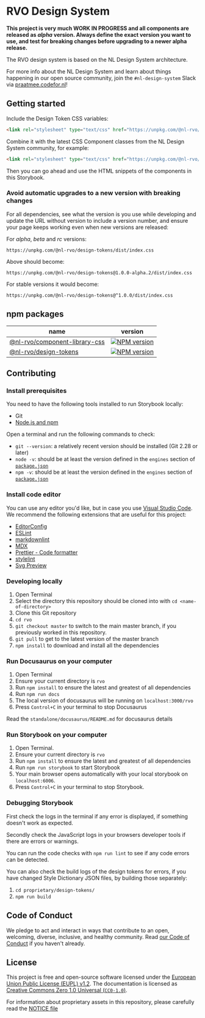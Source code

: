 <!-- @license CC0-1.0 -->

# RVO Design System

**This project is very much WORK IN PROGRESS and all components are released as _alpha_ version. Always define the exact version you want to use, and test for breaking changes before upgrading to a newer alpha release.**

The RVO design system is based on the NL Design System architecture.

For more info about the NL Design System and learn about things happening in our open source community, join the `#nl-design-system` Slack via [praatmee.codefor.nl](https://praatmee.codefor.nl)!

## Getting started

Include the Design Token CSS variables:

```html
<link rel="stylesheet" type="text/css" href="https://unpkg.com/@nl-rvo/design-tokens/dist/index.css" />
```

Combine it with the latest CSS Component classes from the NL Design System community, for example:

```html
<link rel="stylesheet" type="text/css" href="https://unpkg.com/@nl-rvo/component-library-css/dist/index.css" />
```

Then you can go ahead and use the HTML snippets of the components in this Storybook.

### Avoid automatic upgrades to a new version with breaking changes

For all dependencies, see what the version is you use while developing and update the URL without version to include a version number, and ensure your page keeps working even when new versions are released:

For _alpha_, _beta_ and _rc_ versions:

```text
https://unpkg.com/@nl-rvo/design-tokens/dist/index.css
```

Above should become:

```text
https://unpkg.com/@nl-rvo/design-tokens@1.0.0-alpha.2/dist/index.css
```

For stable versions it would become:

```text
https://unpkg.com/@nl-rvo/design-tokens@^1.0.0/dist/index.css
```

## npm packages

| name                                                                                         | version                                                                                                                                       |
| -------------------------------------------------------------------------------------------- | --------------------------------------------------------------------------------------------------------------------------------------------- |
| [@nl-rvo/component-library-css](https://www.npmjs.com/package/@nl-rvo/component-library-css) | [![NPM version](https://img.shields.io/npm/v/@nl-rvo/component-library-css.svg)](https://www.npmjs.com/package/@nl-rvo/component-library-css) |
| [@nl-rvo/design-tokens](https://www.npmjs.com/package/@nl-rvo/design-tokens)                 | [![NPM version](https://img.shields.io/npm/v/@nl-rvo/design-tokens.svg)](https://www.npmjs.com/package/@nl-rvo/design-tokens)                 |

## Contributing

### Install prerequisites

You need to have the following tools installed to run Storybook locally:

- Git
- [Node.js and npm](https://nodejs.org/en/)

Open a terminal and run the following commands to check:

- `git --version`: a relatively recent version should be installed (Git 2.28 or later)
- `node -v`: should be at least the version defined in the `engines` section of [`package.json`](./package.json)
- `npm -v`: should be at least the version defined in the `engines` section of [`package.json`](./package.json)

### Install code editor

You can use any editor you'd like, but in case you use [Visual Studio Code](https://code.visualstudio.com/).
We recommend the following extensions that are useful for this project:

- [EditorConfig](https://marketplace.visualstudio.com/items?itemName=EditorConfig.EditorConfig)
- [ESLint](https://marketplace.visualstudio.com/items?itemName=dbaeumer.vscode-eslint)
- [markdownlint](https://marketplace.visualstudio.com/items?itemName=DavidAnson.vscode-markdownlint)
- [MDX](https://marketplace.visualstudio.com/items?itemName=silvenon.mdx)
- [Prettier - Code formatter](https://marketplace.visualstudio.com/items?itemName=esbenp.prettier-vscode)
- [stylelint](https://marketplace.visualstudio.com/items?itemName=stylelint.vscode-stylelint)
- [Svg Preview](https://marketplace.visualstudio.com/items?itemName=SimonSiefke.svg-preview)

### Developing locally

1. Open Terminal
2. Select the directory this repository should be cloned into with `cd <name-of-directory>`
3. Clone this Git repository
4. `cd rvo`
5. `git checkout master` to switch to the main master branch, if you previously worked in this repository.
6. `git pull` to get to the latest version of the master branch
7. `npm install` to download and install all the dependencies

### Run Docusaurus on your computer

1. Open Terminal
2. Ensure your current directory is `rvo`
3. Run `npm install` to ensure the latest and greatest of all dependencies
4. Run `npm run docs`
5. The local version of docusaurus will be running on `localhost:3000/rvo`
6. Press `Control+C` in your terminal to stop Docusaurus

Read the `standalone/docusaurus/README.md` for docusaurus details

### Run Storybook on your computer

1. Open Terminal.
2. Ensure your current directory is `rvo`
3. Run `npm install` to ensure the latest and greatest of all dependencies
4. Run `npm run storybook` to start Storybook
5. Your main browser opens automatically with your local storybook on `localhost:6006`.
6. Press `Control+C` in your terminal to stop Storybook.

### Debugging Storybook

First check the logs in the terminal if any error is displayed, if something doesn't work as expected.

Secondly check the JavaScript logs in your browsers developer tools if there are errors or warnings.

You can run the code checks with `npm run lint` to see if any code errors can be detected.

You can also check the build logs of the design tokens for errors, if you have changed Style Dictionary JSON files, by building those separately:

1. `cd proprietary/design-tokens/`
2. `npm run build`

## Code of Conduct

We pledge to act and interact in ways that contribute to an open, welcoming, diverse, inclusive, and healthy community. Read [our Code of Conduct](CODE_OF_CONDUCT.md) if you haven't already.

## License

This project is free and open-source software licensed under the [European Union Public License (EUPL) v1.2](LICENSE.md). The documentation is licensed as [Creative Commons Zero 1.0 Universal (`CC0-1.0`)](https://creativecommons.org/publicdomain/zero/1.0/legalcode).

For information about proprietary assets in this repository, please carefully read the [NOTICE file](NOTICE.md)
